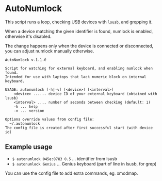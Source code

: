 AutoNumlock
===========

This script runs a loop, checking USB devices with `lsusb`, and grepping it.

When a device matching the given identifier is found, numlock is enabled, otherwise it's disabled.

The change happens only when the device is connected or disconnected, you can adjust numlock manually otherwise.

```none
AutoNumlock v.1.1.0

Script for watching for external keyboard, and enabling numlock when found.
Intended for use with laptops that lack numeric block on internal keyboard.

USAGE: autonumlock [-h|-v] [<device>] [<interval>]
    <device> ...... device ID of your external keyboard (obtained with lsusb)
    <interval> .... number of seconds between checking (default: 1)
    -h ... help
    -v ... version

Options override values from config file:
  ~/.autonumlock
The config file is created after first successful start (with device id)

```

Example usage
-------------

- `$ autonumlock 045e:0783 0.5` ... identifier from lsusb
- `$ autonumlock Genius` ... Genius keyboard (part of line in lsusb, for grep)

You can use the config file to add extra commands, eg. xmodmap.
